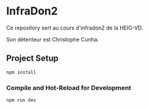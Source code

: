 # InfraDon2

Ce repository sert au cours d'infradon2 de la HEIG-VD.

Son détenteur est Christophe Cunha.

## Project Setup

```sh
npm install
```

### Compile and Hot-Reload for Development

```sh
npm run dev
```

